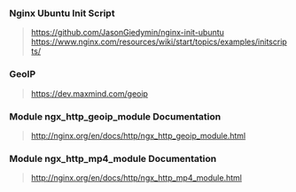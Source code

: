 ### Nginx Ubuntu Init Script
> https://github.com/JasonGiedymin/nginx-init-ubuntu
> https://www.nginx.com/resources/wiki/start/topics/examples/initscripts/
### GeoIP
> https://dev.maxmind.com/geoip
### Module ngx_http_geoip_module Documentation
> http://nginx.org/en/docs/http/ngx_http_geoip_module.html
### Module ngx_http_mp4_module Documentation
> http://nginx.org/en/docs/http/ngx_http_mp4_module.html